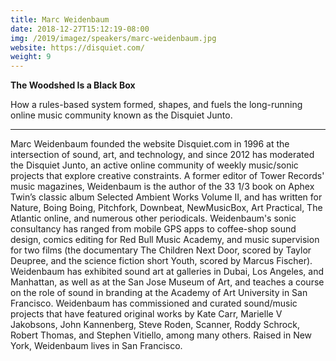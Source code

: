 ```yaml
---
title: Marc Weidenbaum
date: 2018-12-27T15:12:19-08:00
img: /2019/imagez/speakers/marc-weidenbaum.jpg
website: https://disquiet.com/
weight: 9
---
```


**The Woodshed Is a Black Box**

How a rules-based system formed, shapes, and fuels the long-running online music community known as the Disquiet Junto.

<hr>

Marc Weidenbaum founded the website Disquiet.com in 1996 at the intersection of sound, art, and technology, and since 2012 has moderated the Disquiet Junto, an active online community of weekly music/sonic projects that explore creative constraints. A former editor of Tower Records' music magazines, Weidenbaum is the author of the 33 1/3 book on Aphex Twin’s classic album Selected Ambient Works Volume II, and has written for Nature, Boing Boing, Pitchfork, Downbeat, NewMusicBox, Art Practical, The Atlantic online, and numerous other periodicals. Weidenbaum's sonic consultancy has ranged from mobile GPS apps to coffee-shop sound design, comics editing for Red Bull Music Academy, and music supervision for two films (the documentary The Children Next Door, scored by Taylor Deupree, and the science fiction short Youth, scored by Marcus Fischer). Weidenbaum has exhibited sound art at galleries in Dubai, Los Angeles, and Manhattan, as well as at the San Jose Museum of Art, and teaches a course on the role of sound in branding at the Academy of Art University in San Francisco. Weidenbaum has commissioned and curated sound/music projects that have featured original works by Kate Carr, Marielle V Jakobsons, John Kannenberg, Steve Roden, Scanner, Roddy Schrock, Robert Thomas, and Stephen Vitiello, among many others. Raised in New York, Weidenbaum lives in San Francisco.
